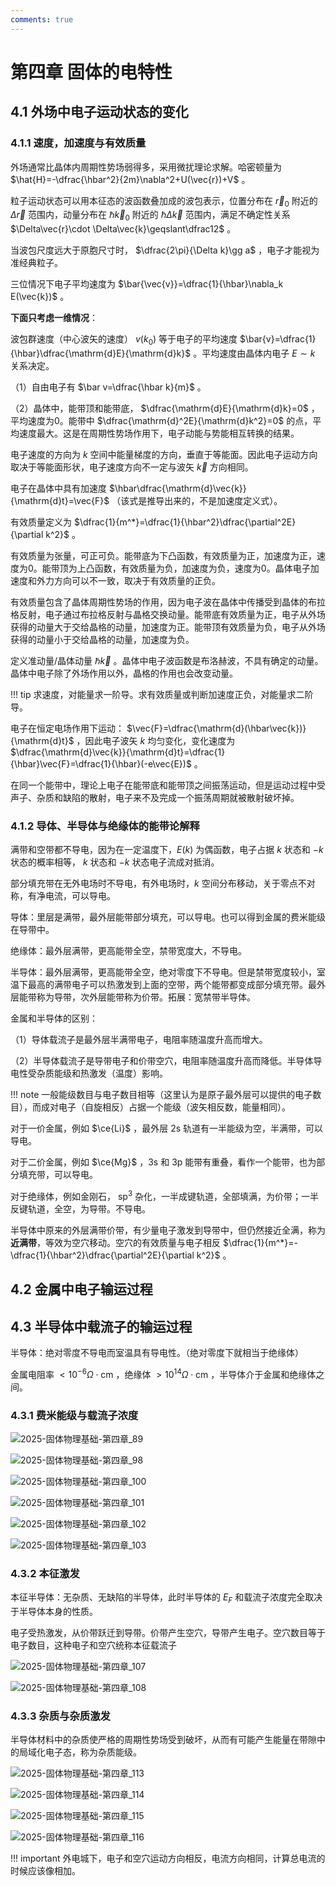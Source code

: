 ```yaml
---
comments: true
---
```


# 第四章 固体的电特性

## 4.1 外场中电子运动状态的变化

### 4.1.1 速度，加速度与有效质量

外场通常比晶体内周期性势场弱得多，采用微扰理论求解。哈密顿量为 $\hat{H}=-\dfrac{\hbar^2}{2m}\nabla^2+U(\vec{r})+V$ 。

粒子运动状态可以用本征态的波函数叠加成的波包表示，位置分布在 $\vec{r}_0$ 附近的 $\Delta\vec{r}$ 范围内，动量分布在 $\hbar\vec{k}_0$ 附近的 $\hbar\Delta\vec{k}$ 范围内，满足不确定性关系 $\Delta\vec{r}\cdot \Delta\vec{k}\geqslant\dfrac12$ 。

当波包尺度远大于原胞尺寸时， $\dfrac{2\pi}{\Delta k}\gg a$ ，电子才能视为准经典粒子。

三位情况下电子平均速度为 $\bar{\vec{v}}=\dfrac{1}{\hbar}\nabla_k E(\vec{k})$ 。

**下面只考虑一维情况**：

波包群速度（中心波矢的速度） $v(k_0)$ 等于电子的平均速度 $\bar{v}=\dfrac{1}{\hbar}\dfrac{\mathrm{d}E}{\mathrm{d}k}$ 。平均速度由晶体内电子 $E\sim k$ 关系决定。

（1）自由电子有 $\bar v=\dfrac{\hbar k}{m}$ 。

（2）晶体中，能带顶和能带底， $\dfrac{\mathrm{d}E}{\mathrm{d}k}=0$ ，平均速度为0。能带中 $\dfrac{\mathrm{d}^2E}{\mathrm{d}k^2}=0$ 的点，平均速度最大。这是在周期性势场作用下，电子动能与势能相互转换的结果。

电子速度的方向为 $k$ 空间中能量梯度的方向，垂直于等能面。因此电子运动方向取决于等能面形状，电子速度方向不一定与波矢 $\vec{k}$ 方向相同。

电子在晶体中具有加速度 $\hbar\dfrac{\mathrm{d}\vec{k}}{\mathrm{d}t}=\vec{F}$ （该式是推导出来的，不是加速度定义式）。

有效质量定义为 $\dfrac{1}{m^*}=\dfrac{1}{\hbar^2}\dfrac{\partial^2E}{\partial k^2}$ 。

有效质量为张量，可正可负。能带底为下凸函数，有效质量为正，加速度为正，速度为0。能带顶为上凸函数，有效质量为负，加速度为负，速度为0。晶体电子加速度和外力方向可以不一致，取决于有效质量的正负。

有效质量包含了晶体周期性势场的作用，因为电子波在晶体中传播受到晶体的布拉格反射，电子通过布拉格反射与晶格交换动量。能带底有效质量为正，电子从外场获得的动量大于交给晶格的动量，加速度为正。能带顶有效质量为负，电子从外场获得的动量小于交给晶格的动量，加速度为负。

定义准动量/晶体动量 $\hbar \vec{k}$ 。晶体中电子波函数是布洛赫波，不具有确定的动量。晶体中电子除了外场作用以外，晶格的作用也会改变动量。

!!! tip
    求速度，对能量求一阶导。求有效质量或判断加速度正负，对能量求二阶导。

电子在恒定电场作用下运动： $\vec{F}=\dfrac{\mathrm{d}(\hbar\vec{k})}{\mathrm{d}t}$ ，因此电子波矢 $k$ 均匀变化，变化速度为 $\dfrac{\mathrm{d}\vec{k}}{\mathrm{d}t}=\dfrac{1}{\hbar}\vec{F}=\dfrac{1}{\hbar}(-e\vec{E})$ 。

在同一个能带中，理论上电子在能带底和能带顶之间振荡运动，但是运动过程中受声子、杂质和缺陷的散射，电子来不及完成一个振荡周期就被散射破坏掉。

### 4.1.2 导体、半导体与绝缘体的能带论解释

满带和空带都不导电，因为在一定温度下，$E(k)$ 为偶函数，电子占据 $k$ 状态和 $-k$ 状态的概率相等，  $k$ 状态和 $-k$ 状态电子流成对抵消。

部分填充带在无外电场时不导电，有外电场时，$k$ 空间分布移动，关于零点不对称，有净电流，可以导电。

导体：里层是满带，最外层能带部分填充，可以导电。也可以得到金属的费米能级在导带中。

绝缘体：最外层满带，更高能带全空，禁带宽度大，不导电。

半导体：最外层满带，更高能带全空，绝对零度下不导电。但是禁带宽度较小，室温下最高的满带电子可以热激发到上面的空带，两个能带都变成部分填充带。最外层能带称为导带，次外层能带称为价带。拓展：宽禁带半导体。

金属和半导体的区别：

（1）导体载流子是最外层半满带电子，电阻率随温度升高而增大。

（2）半导体载流子是导带电子和价带空穴，电阻率随温度升高而降低。半导体导电性受杂质能级和热激发（温度）影响。

!!! note
    一般能级数目与电子数目相等（这里认为是原子最外层可以提供的电子数目），而成对电子（自旋相反）占据一个能级（波矢相反数，能量相同）。

对于一价金属，例如 $\ce{Li}$ ，最外层 2s 轨道有一半能级为空，半满带，可以导电。

对于二价金属，例如 $\ce{Mg}$ ，3s 和 3p 能带有重叠，看作一个能带，也为部分填充带，可以导电。

对于绝缘体，例如金刚石， $\text{sp}^3$ 杂化，一半成键轨道，全部填满，为价带；一半反键轨道，全空，为导带。不导电。

半导体中原来的外层满带价带，有少量电子激发到导带中，但仍然接近全满，称为**近满带**，等效为空穴移动。空穴的有效质量与电子相反 $\dfrac{1}{m^*}=-\dfrac{1}{\hbar^2}\dfrac{\partial^2E}{\partial k^2}$ 。

## 4.2 金属中电子输运过程

## 4.3 半导体中载流子的输运过程

半导体：绝对零度不导电而室温具有导电性。（绝对零度下就相当于绝缘体）

金属电阻率 $<10^{-6}\Omega\cdot \text{cm}$ ，绝缘体 $>10^{14}\Omega\cdot \text{cm}$ ，半导体介于金属和绝缘体之间。

### 4.3.1 费米能级与载流子浓度

![2025-固体物理基础-第四章_89](https://cdn.jsdelivr.net/gh/DerrickMarcus/picgo_image/images/2025-固体物理基础-第四章_89.png)

![2025-固体物理基础-第四章_98](https://cdn.jsdelivr.net/gh/DerrickMarcus/picgo_image/images/2025-固体物理基础-第四章_98.png)

![2025-固体物理基础-第四章_100](https://cdn.jsdelivr.net/gh/DerrickMarcus/picgo_image/images/2025-固体物理基础-第四章_100.png)

![2025-固体物理基础-第四章_101](https://cdn.jsdelivr.net/gh/DerrickMarcus/picgo_image/images/2025-固体物理基础-第四章_101.png)

![2025-固体物理基础-第四章_102](https://cdn.jsdelivr.net/gh/DerrickMarcus/picgo_image/images/2025-固体物理基础-第四章_102.png)

![2025-固体物理基础-第四章_103](https://cdn.jsdelivr.net/gh/DerrickMarcus/picgo_image/images/2025-固体物理基础-第四章_103.png)

### 4.3.2 本征激发

本征半导体：无杂质、无缺陷的半导体，此时半导体的 $E_F$ 和载流子浓度完全取决于半导体本身的性质。

电子受热激发，从价带跃迁到导带。价带产生空穴，导带产生电子。空穴数目等于电子数目，这种电子和空穴统称本征载流子

![2025-固体物理基础-第四章_107](https://cdn.jsdelivr.net/gh/DerrickMarcus/picgo_image/images/2025-固体物理基础-第四章_107.png)

![2025-固体物理基础-第四章_108](https://cdn.jsdelivr.net/gh/DerrickMarcus/picgo_image/images/2025-固体物理基础-第四章_108.png)

### 4.3.3 杂质与杂质激发

半导体材料中的杂质使严格的周期性势场受到破坏，从而有可能产生能量在带隙中的局域化电子态，称为杂质能级。

![2025-固体物理基础-第四章_113](https://cdn.jsdelivr.net/gh/DerrickMarcus/picgo_image/images/2025-固体物理基础-第四章_113.png)

![2025-固体物理基础-第四章_114](https://cdn.jsdelivr.net/gh/DerrickMarcus/picgo_image/images/2025-固体物理基础-第四章_114.png)

![2025-固体物理基础-第四章_115](https://cdn.jsdelivr.net/gh/DerrickMarcus/picgo_image/images/2025-固体物理基础-第四章_115.png)

![2025-固体物理基础-第四章_116](https://cdn.jsdelivr.net/gh/DerrickMarcus/picgo_image/images/2025-固体物理基础-第四章_116.png)

!!! important
    外电城下，电子和空穴运动方向相反，电流方向相同，计算总电流的时候应该像相加。
